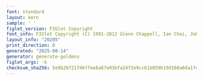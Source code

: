 ```yaml
---
font: standard
layout: kern
sample: ' '
figlet_version: FIGlet Copyright
font_info: FIGlet Copyright (C) 1991-2012 Glenn Chappell, Ian Chai, John Cowan,
layout_info: "20205"
print_direction: 0
generated: "2025-08-14"
generator: generate-goldens
figlet_args: -k
checksum_sha256: 5e9b28f21746ffee6a87e93bfa24f2e9cc61b059b19d160a0da1fe26e3d87d0e
---
```


```text
 
 
 
 
 
 
```
